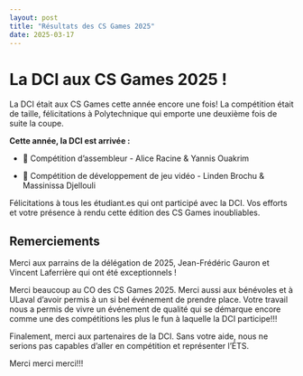 ```yaml
---
layout: post
title: "Résultats des CS Games 2025"
date: 2025-03-17
---
```


# La DCI aux CS Games 2025 !

La DCI était aux CS Games cette année encore une fois! La compétition était de taille, félicitations à Polytechnique qui emporte une deuxième fois de suite la coupe.

**Cette année, la DCI est arrivée :**
- 🥇 Compétition d’assembleur - Alice Racine & Yannis Ouakrim

- 🥉 Compétition de développement de jeu vidéo - Linden Brochu & Massinissa Djellouli

Félicitations à tous les étudiant\.es qui ont participé avec la DCI. Vos efforts et votre présence à rendu cette édition des CS Games inoubliables.

## Remerciements

Merci aux parrains de la délégation de 2025, Jean-Frédéric Gauron et Vincent Laferrière qui ont été exceptionnels !

Merci beaucoup au CO des CS Games 2025. Merci aussi aux bénévoles et à ULaval d’avoir permis à un si bel événement de prendre place. Votre travail nous a permis de vivre un événement de qualité qui se démarque encore comme une des compétitions les plus le fun à laquelle la DCI participe!!!

Finalement, merci aux partenaires de la DCI. Sans votre aide, nous ne serions pas capables d’aller en compétition et représenter l’ÉTS.

Merci merci merci!!!


